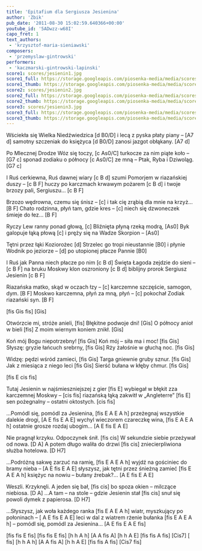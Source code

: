 ```yaml
---
title: 'Epitafium dla Sergiusza Jesienina'
author: 'Zbik'
pub_date: '2011-08-30 15:02:59.640366+00:00'
youtube_id: '5ADwzz-w68I'
capo_fret: 1
text_authors:
 - 'krzysztof-maria-sieniawski'
composers:
 - 'przemyslaw-gintrowski'
performers:
 - 'kaczmarski-gintrowski-lapinski'
score1: scores/jesienin1.jpg
score1_full: https://storage.googleapis.com/piosenka-media/media/scores/jesienin1.jpg
score1_thumb: https://storage.googleapis.com/piosenka-media/media/scores/jesienin1.jpg.180x0_q85_upscale.jpg
score2: scores/jesienin2.jpg
score2_full: https://storage.googleapis.com/piosenka-media/media/scores/jesienin2.jpg
score2_thumb: https://storage.googleapis.com/piosenka-media/media/scores/jesienin2.jpg.180x0_q85_upscale.jpg
score3: scores/jesienin3.jpg
score3_full: https://storage.googleapis.com/piosenka-media/media/scores/jesienin3.jpg
score3_thumb: https://storage.googleapis.com/piosenka-media/media/scores/jesienin3.jpg.180x0_q85_upscale.jpg
---
```


Wściekła się Wielka Niedźwiedzica [d B0/D]
i lecą z pyska płaty piany – [A7 d]
samotny szczeniak do księżyca [d B0/D]
zanosi jazgot obłąkany. [A7 d]

Po Mlecznej Drodze Wóz się toczy, [c As0/C]
turkocze za nim piąte koło – [G7 c]
sponad zodiaku o północy [c As0/C]
ze mną – Ptak, Ryba i Dziwoląg. [G7 c]

I Ruś cerkiewna, Ruś dawnej wiary [c B d]
szumi Pomorjem w riazańskiej duszy – [c B F]
huczy po karczmach krwawym pożarem [c B d]
i twoje brzozy pali, Sergiuszu… [c B F]

Brzozo wędrowna, czemu się śnisz – [c]
i tak cię zrąbią dla mnie na krzyż… [B F]
Chato rodzinna, płyń tam, gdzie kres – [c]
niech się dzwoneczek śmieje do łez… [B F]

Ryczy Lew ranny ponad głową, [c]
Bliźnięta płyną rzeką modrą, [As0]
Byk galopuje łąką płową [c]
i pręży się na Wadze Skorpion – [As0]

Tętni przez łąki Koziorożec [d]
Strzelec go tropi nieustannie [B0]
i płynie Wodnik po jeziorze – [d]
po utopionej płacze Pannie [B0]

I Ruś jak Panna niech płacze po nim [c B d]
Święta Łagoda zejdzie do sieni – [c B F]
na bruku Moskwy klon oszroniony [c B d]
biblijny prorok Sergiusz Jesienin [c B F]

Riazańska matko, skąd w oczach łzy – [c]
karczemne szczęście, samogon, dym. [B F]
Moskwo karczemna, płyń za mną, płyń – [c]
pokochał Zodiak riazański syn. [B F]

[fis Gis fis]
[Gis]


Otwórzcie mi, stróże anieli, [fis]
Błękitne podwoje dni! [Gis]
O północy anioł w bieli [fis]
Z moim wiernym koniem znikł. [Gis]

Koń mój Bogu niepotrzebny! [fis Gis]
Koń mój – siła ma i moc! [fis Gis]
Słyszę: gryzie łańcuch srebrny, [fis Gis]
Rży żałośnie w głuchą noc. [fis Gis]

Widzę: pędzi wśród zamieci, [fis Gis]
Targa gniewnie gruby sznur. [fis Gis]
Jak z miesiąca z niego leci [fis Gis]
Sierść bułana w kłęby chmur. [fis Gis]

[fis E cis fis]

Tutaj Jesienin w najśmieszniejszej z gier [fis E]
wybiegał w błękit zza karczemnej Moskwy – [cis fis]
riazańską łąką zakwitł w „Angleterre” [fis E]
sen pożegnalny – ostatni oktostych. [cis fis]

…Pomódl się, pomódl za Jesienina, [fis E A E A h]
przeżegnaj wszystkie dalekie drogi, [A E fis E A E]
wychyl wieczorem czareczkę wina, [fis E A E A h]
ostatnie grosze rozdaj ubogim… [A E fis E A E]

Nie pragnął krzyku. Odpoczynek śnił. [fis cis]
W sekundzie siebie przeżywał od nowa. [D A]
A potem długo waliła do drzwi [fis cis]
zniecierpliwiona służba hotelowa. [D H7]

…Podróżną sakwę zarzuć na ramię, [fis E A E A h]
wyjdź na gościniec do bramy nieba – [A E fis E A E]
słyszysz, jak tętni przez śnieżną zamieć [fis E A E A h]
księżyc na nowiu – bułany źrebak?… [A E fis E A E]

Weszli. Krzyknęli. A jeden się bał, [fis cis]
bo spoza okien – milczące niebiosa. [D A]
…A tam – na stole – gdzie Jesienin stał [fis cis]
snuł się powoli dymek z papierosa. [D H7]

…Słyszysz, jak woła każdego ranka [fis E A E A h]
wiatr, myszkujący po połoninach – [ A E fis E A E]
leci w dal z wiatrem rżenie bułanka [fis E A E A h]
– pomódl się, pomódl za Jesienina… [A E fis E A E fis]

[fis fis E fis]
[fis fis E fis]
[h h A h]
[A A fis A]
[h h A E]
[fis fis A fis]
[Cis7]
[ fis]
[h h A h]
[A A fis A]
[h h A E]
[fis fis A fis]
[Cis7 fis]